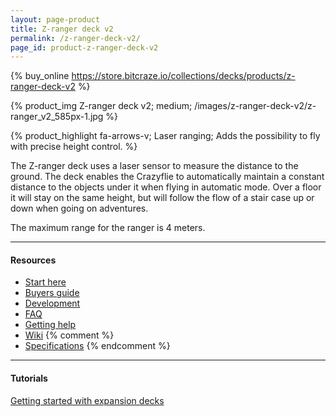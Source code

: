 ```yaml
---
layout: page-product
title: Z-ranger deck v2
permalink: /z-ranger-deck-v2/
page_id: product-z-ranger-deck-v2
---
```


{% buy_online https://store.bitcraze.io/collections/decks/products/z-ranger-deck-v2 %}

{% product_img Z-ranger deck v2; medium;
/images/z-ranger-deck-v2/z-ranger_v2_585px-1.jpg
%}

{% product_highlight
fa-arrows-v;
Laser ranging;
Adds the possibility to fly with precise height control.
%}

The Z-ranger deck uses a laser sensor to measure the distance to the ground.
The deck enables the Crazyflie to automatically maintain a constant distance to the
objects under it when flying in automatic mode. Over a floor it will stay on the
same height, but will follow the flow of a stair case up or down when going on
adventures.

The maximum range for the ranger is 4 meters.

---

#### Resources

- [Start here](/start/)
- [Buyers guide](/crazyflie-2-0-buyers-guide/)
- [Development](/development-overview/)
- [FAQ](/frequently-asked-questions-Crazyflie-2.0/)
- [Getting help](/getting-help/)
- [Wiki](https://wiki.bitcraze.io/projects:crazyflie2:expansionboards:zranger-v2)
{% comment %}
- [Specifications](https://store.bitcraze.io/products/z-ranger-deck-v2)
{% endcomment %}
---

#### Tutorials

[Getting started with expansion decks](/getting-started-with-expansion-decks/)
